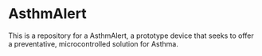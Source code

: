 # AsthmAlert
This is a repository for a AsthmAlert, a prototype device that seeks to offer a preventative, microcontrolled solution for Asthma.
